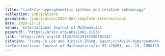 ```yaml
---
title: "<i>A</i>-hypergeometric systems and relative cohomology"
collection: publications
permalink: /publication/2020-GKZ-complete-intersections
date: 2020-11-11
venue: 'International Journal of Mathematics'
paperurl: 'https://arxiv.org/abs/1902.01536'
link: 'https://doi.org/10.1142/S0129167X2050113X'
citation: 'Tsung-Ju Lee and Dingxin Zhang. &quot;<i>A</i>-hypergeometric systems and relative cohomology.&quot; 
<i>International Journal of Mathematics</i> 31 (2020), no. 13, 2050113. doi:'
---
```

